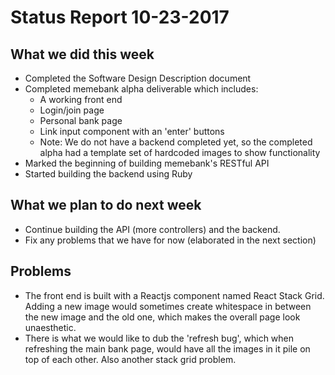 # Status Report 10-23-2017

## What we did this week

- Completed the Software Design Description document
- Completed memebank alpha deliverable which includes:
  - A working front end
  - Login/join page
  - Personal bank page
  - Link input component with an 'enter' buttons
  - Note: We do not have a backend completed yet, so the completed alpha had a template set of hardcoded images to show functionality
- Marked the beginning of building memebank's RESTful API
- Started building the backend using Ruby

## What we plan to do next week

- Continue building the API (more controllers) and the backend.
- Fix any problems that we have for now (elaborated in the next section)

## Problems

- The front end is built with a Reactjs component named React Stack Grid. Adding a new image would sometimes create whitespace in between the new image and the old one, which makes the overall page look unaesthetic. 
- There is what we would like to dub the 'refresh bug', which when refreshing the main bank page, would have all the images in it pile on top of each other. Also another stack grid problem.
